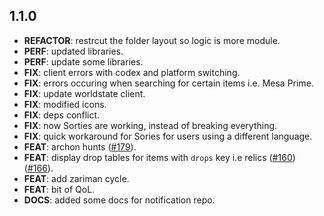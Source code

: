 ## 1.1.0

 - **REFACTOR**: restrcut the folder layout so logic is more module.
 - **PERF**: updated libraries.
 - **PERF**: update some libraries.
 - **FIX**: client errors with codex and platform switching.
 - **FIX**: errors occuring when searching for certain items i.e. Mesa Prime.
 - **FIX**: update worldstate client.
 - **FIX**: modified icons.
 - **FIX**: deps conflict.
 - **FIX**: now Sorties are working, instead of breaking everything.
 - **FIX**: quick workaround for Sories for users using a different language.
 - **FEAT**: archon hunts ([#179](https://github.com/WFCD/navis/issues/179)).
 - **FEAT**: display drop tables for items with `drops` key i.e relics ([#160](https://github.com/WFCD/navis/issues/160)) ([#166](https://github.com/WFCD/navis/issues/166)).
 - **FEAT**: add zariman cycle.
 - **FEAT**: bit of QoL.
 - **DOCS**: added some docs for notification repo.


